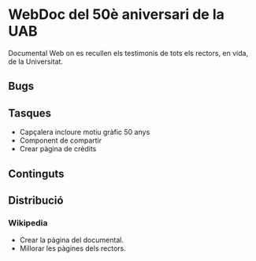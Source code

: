 # WebDoc del 50è aniversari de la UAB

Documental Web on es recullen els testimonis de tots els rectors, en vida, de la Universitat.

## Bugs


## Tasques

- Capçalera incloure motiu gràfic 50 anys
- Component de compartir
- Crear pàgina de crèdits

## Continguts

## Distribució

### Wikipedia
- Crear la pàgina del documental.
- Millorar les pàgines dels rectors.